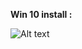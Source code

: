 **Win 10 install :**


![Alt text](https://drive.google.com/uc?export=download&confirm=no_antivirus&id=1xjtKRuUO1mc6WGDs7sNCZEQxYZZ-U0jh)
